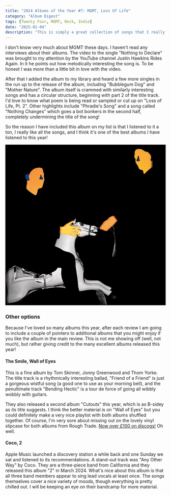 ```yaml
---
title: "2024 Albums of the Year #7: MGMT, Loss Of Life"
category: "Album Digest"
tags: [Twenty Four, MGMT, Rock, Indie]
date: "2025-01-04"
description: "This is simply a great collection of songs that I really enjoyed, which is as good a reason to make a top 10 as any other."
---
```


I don't know very much about MGMT these days. I haven't read any interviews about their albums. The video to the single "Nothing to Declare" was brought to my attention by the YouTube channel Justin Hawkins Rides Again. In it he points out how melodically interesting the song is. To be honest I was more than a little bit in love with the video. 

After that I added the album to my library and heard a few more singles in the run up to the release of the album, including "Bubblegum Dog" and "Mother Nature". The album itself is crammed with similarly interesting songs and has a circular structure, beginning with part 2 of the title track. I'd love to know what poem is being read or sampled or cut up on "Loss of Life, Pt. 2". Other highlights include "Phradie's Song" and a song called "Nothing Changes" which goes a bot bonkers in the second half, completely undermining the title of the song!

So the reason I have included this album on my list is that I listened to it a ton, I really like all the songs, and I think it's one of the best albums I have listened to this year!

![Cover of Loss of Life by MGMT](./images/mgmt-loss-of-life.jpg)

### Other options

Because I've loved so many albums this year, after each review I am going to include a couple of pointers to additional albums that you might enjoy if you like the album in the main review. This is not me showing off (well, not much), but rather giving credit to the many excellent albums released this year!

#### The Smile, Wall of Eyes

This is a fine album by Tom Skinner, Jonny Greenwood and Thom Yorke. The title track is a rhythmically interesting ballad, "Friend of a Friend" is just a gorgeous wistful song (a good one to use as your morning bell), and the penultimate track "Bending Hectic" is a tour de force of going all wibbly wobbly with guitars. 

They also released a second album "Cutouts" this year, which is as B-sidey as its title suggests. I think the better material is on "Wall of Eyes" but you could definitely make a very nice playlist with both albums shuffled together. Of course, I'm very sore about missing out on the lovely vinyl slipcase for both albums from Rough Trade. [Now over £100 on discogs!](https://www.discogs.com/release/32497548-The-Smile-Live-from-the-BBC-6Music-Festival) Oh well.

#### Coco, 2

Apple Music launched a discovery station a while back and one Sunday we sat and listened to its recommendations. A stand-out track was "Any Other Way" by Coco. They are a three-piece band from California and they released this album "2" in March 2024. What's nice about this album is that all three band members appear to sing lead vocals at least once. The songs themselves cover a nice variety of moods, though everything is pretty chilled out. I will be keeping an eye on their bandcamp for more material.